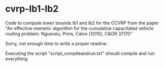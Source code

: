 # cvrp-lb1-lb2
Code to compute lower bounds lb1 and lb2 for the CCVRP from the paper "An effective memetic algorithm for the cumulative capacitated vehicle routing problem. Ngueveu, Prins, Calvo (2010), C&amp;OR 37(11)"

Sorry, not enough time to write a proper readme.

Executing the script "script_compileandrun.txt" should compile and run everything

